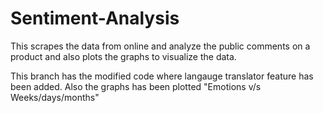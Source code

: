# Sentiment-Analysis
This scrapes the data from online and analyze the public comments on a product and also plots the graphs to visualize the data.

This branch has the modified code where langauge translator feature has been added. Also the graphs has been plotted "Emotions v/s Weeks/days/months"
